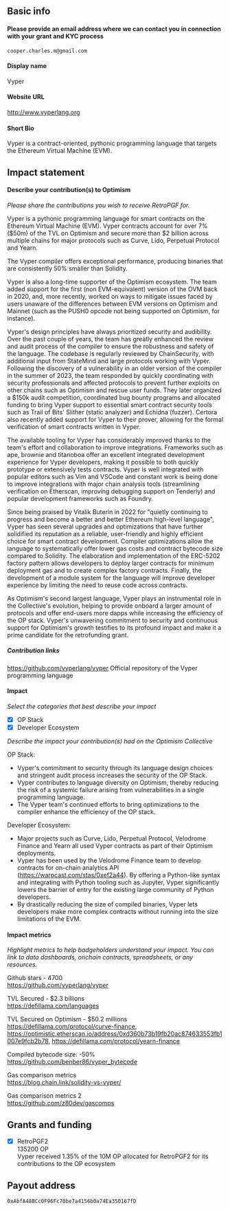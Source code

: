 ## Basic info

#### Please provide an email address where we can contact you in connection with your grant and KYC process

`cooper.charles.m@gmail.com`

#### Display name

Vyper

#### Website URL 

http://www.vyperlang.org

#### Short Bio

Vyper is a contract-oriented, pythonic programming language that targets the Ethereum Virtual Machine (EVM).

## Impact statement

#### Describe your contribution(s) to Optimism 
_Please share the contributions you wish to receive RetroPGF for._

Vyper is a pythonic programming language for smart contracts on the Ethereum Virtual Machine (EVM).
Vyper contracts account for over 7% ($50m) of the TVL on Optimism and secure more than $2 billion across multiple chains for major protocols such as Curve, Lido, Perpetual Protocol and Yearn.

The Vyper compiler offers exceptional performance, producing binaries that are consistently 50% smaller than Solidity.

Vyper is also a long-time supporter of the Optimism ecosystem. 
The team added support for the first (non EVM-equivalent) version of the OVM back in 2020, and, more recently, worked on ways to mitigate issues faced by users unaware of the differences between EVM versions on Optimism and Mainnet (such as the PUSH0 opcode not being supported on Optimism, for instance).

Vyper's design principles have always prioritized security and audibility. Over the past couple of years, the team has greatly enhanced the review and audit process of the compiler to ensure the robustness and safety of the language.
The codebase is regularly reviewed by ChainSecurity, with additional input from StateMind and large protocols working with Vyper.
Following the discovery of a vulnerability in an older version of the compiler in the summer of 2023, the team responded by quickly coordinating with security professionals and affected protocols to prevent further exploits on other chains such as Optimism and rescue user funds. 
They later organized a $150k audit competition, coordinated bug bounty programs and allocated funding to bring Vyper support to essential smart contract security tools such as Trail of Bits' Slither (static analyzer) and Echidna (fuzzer). Certora also recently added support for Vyper to their prover, allowing for the formal verification of smart contracts written in Vyper.

The available tooling for Vyper has considerably improved thanks to the team's effort and collaboration to improve integrations. Frameworks such as ape, brownie and titanoboa offer an excellent integrated development experience for Vyper developers, making it possible to both quickly prototype or extensively tests contracts. Vyper is well integrated with popular editors such as Vim and VSCode and constant work is being done to improve integrations with major chain analysis tools (streamlining verification on Etherscan, improving debugging support on Tenderly) and popular development frameworks such as Foundry.

Since being praised by Vitalik Buterin in 2022 for "quietly continuing to progress and become a better and better Ethereum high-level language", Vyper has seen several upgrades and optimizations that have further solidified its reputation as a reliable, user-friendly and highly efficient choice for smart contract development.
Compiler optimizations allow the language to systematically offer lower gas costs and contract bytecode size compared to Solidity. 
The elaboration and implementation of the ERC-5202 factory pattern allows developers to deploy larger contracts for minimum deployment gas and to create complex factory contracts.
Finally, the development of a module system for the language will improve developer experience by limiting the need to reuse code across contracts.

As Optimism's second largest language, Vyper plays an instrumental role in the Collective's evolution, helping to provide onboard a larger amount of protocols and offer end-users more dapps while increasing the efficiency of the OP stack. Vyper's unwavering commitment to security and continuous support for Optimism's growth testifies to its profound impact and make it a prime candidate for the retrofunding grant.

##### Contribution links

https://github.com/vyperlang/vyper
Official repository of the Vyper programming language

#### Impact

_Select the categories that best describe your impact_
- [x] OP Stack 
- [x] Developer Ecosystem

_Describe the impact your contribution(s) had on the Optimism Collective_

OP Stack:
- Vyper's commitment to security through its language design choices and stringent audit process increases the security of the OP Stack.
- Vyper contributes to language diversity on Optimism, thereby reducing the risk of a systemic failure arising from vulnerabilities in a single programming language.
- The Vyper team's continued efforts to bring optimizations to the compiler enhance the efficiency of the OP stack. 

Developer Ecosystem:
- Major projects such as Curve, Lido, Perpetual Protocol, Velodrome Finance and Yearn all used Vyper contracts as part of their Optimism deployments.
- Vyper has been used by the Velodrome Finance team to develop contracts for on-chain analytics API (https://warpcast.com/stas/0xef2a44). By offering a Python-like syntax and integrating with Python tooling such as Jupyter, Vyper significantly lowers the barrier of entry for the existing large community of Python developers.
- By drastically reducing the size of compiled binaries, Vyper lets developers make more complex contracts without running into the size limitations of the EVM. 


#### Impact metrics
_Highlight metrics to help badgeholders understand your impact. You can link to data dashboards, onchain contracts, spreadsheets, or any resources._

Github stars - 4700<br>
https://github.com/vyperlang/vyper

TVL Secured - $2.3 billions<br>
https://defillama.com/languages

TVL Secured on Optimism - $50.2 millions<br>
https://defillama.com/protocol/curve-finance, https://optimistic.etherscan.io/address/0xd360b73b19fb20ac874633553fb1007e9fcb2b78, https://defillama.com/protocol/yearn-finance

Compiled bytecode size: -50% <br>
https://github.com/benber86/vyper_bytecode

Gas comparison metrics<br>
https://blog.chain.link/solidity-vs-vyper/

Gas comparison metrics 2<br>
https://github.com/z80dev/gascomps



## Grants and funding

- [x] RetroPGF2 <br>
135200 OP <br>
Vyper received 1.35% of the 10M OP allocated for RetroPGF2 for its contributions to the OP ecosystem

## Payout address

`0xAbfA48BCc0F96Fc70be7a4156b0a74Ea350167fD`
